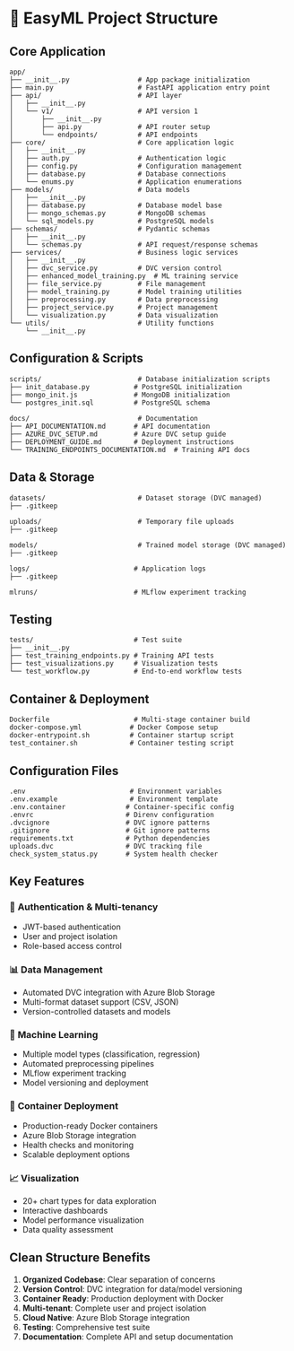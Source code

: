 # 📁 EasyML Project Structure

## Core Application
```
app/
├── __init__.py                 # App package initialization
├── main.py                     # FastAPI application entry point
├── api/                        # API layer
│   ├── __init__.py
│   └── v1/                     # API version 1
│       ├── __init__.py
│       ├── api.py              # API router setup
│       └── endpoints/          # API endpoints
├── core/                       # Core application logic
│   ├── __init__.py
│   ├── auth.py                 # Authentication logic
│   ├── config.py               # Configuration management
│   ├── database.py             # Database connections
│   └── enums.py                # Application enumerations
├── models/                     # Data models
│   ├── __init__.py
│   ├── database.py             # Database model base
│   ├── mongo_schemas.py        # MongoDB schemas
│   └── sql_models.py           # PostgreSQL models
├── schemas/                    # Pydantic schemas
│   ├── __init__.py
│   └── schemas.py              # API request/response schemas
├── services/                   # Business logic services
│   ├── __init__.py
│   ├── dvc_service.py          # DVC version control
│   ├── enhanced_model_training.py  # ML training service
│   ├── file_service.py         # File management
│   ├── model_training.py       # Model training utilities
│   ├── preprocessing.py        # Data preprocessing
│   ├── project_service.py      # Project management
│   └── visualization.py        # Data visualization
└── utils/                      # Utility functions
    └── __init__.py
```

## Configuration & Scripts
```
scripts/                        # Database initialization scripts
├── init_database.py           # PostgreSQL initialization
├── mongo_init.js              # MongoDB initialization
└── postgres_init.sql          # PostgreSQL schema

docs/                           # Documentation
├── API_DOCUMENTATION.md       # API documentation
├── AZURE_DVC_SETUP.md         # Azure DVC setup guide
├── DEPLOYMENT_GUIDE.md        # Deployment instructions
└── TRAINING_ENDPOINTS_DOCUMENTATION.md  # Training API docs
```

## Data & Storage
```
datasets/                       # Dataset storage (DVC managed)
├── .gitkeep

uploads/                        # Temporary file uploads
├── .gitkeep

models/                         # Trained model storage (DVC managed)
├── .gitkeep

logs/                          # Application logs
├── .gitkeep

mlruns/                        # MLflow experiment tracking
```

## Testing
```
tests/                         # Test suite
├── __init__.py
├── test_training_endpoints.py # Training API tests
├── test_visualizations.py     # Visualization tests
└── test_workflow.py           # End-to-end workflow tests
```

## Container & Deployment
```
Dockerfile                     # Multi-stage container build
docker-compose.yml            # Docker Compose setup
docker-entrypoint.sh          # Container startup script
test_container.sh             # Container testing script
```

## Configuration Files
```
.env                          # Environment variables
.env.example                  # Environment template
.env.container               # Container-specific config
.envrc                       # Direnv configuration
.dvcignore                   # DVC ignore patterns
.gitignore                   # Git ignore patterns
requirements.txt             # Python dependencies
uploads.dvc                  # DVC tracking file
check_system_status.py       # System health checker
```

## Key Features

### 🔐 **Authentication & Multi-tenancy**
- JWT-based authentication
- User and project isolation
- Role-based access control

### 📊 **Data Management**
- Automated DVC integration with Azure Blob Storage
- Multi-format dataset support (CSV, JSON)
- Version-controlled datasets and models

### 🤖 **Machine Learning**
- Multiple model types (classification, regression)
- Automated preprocessing pipelines
- MLflow experiment tracking
- Model versioning and deployment

### 🐳 **Container Deployment**
- Production-ready Docker containers
- Azure Blob Storage integration
- Health checks and monitoring
- Scalable deployment options

### 📈 **Visualization**
- 20+ chart types for data exploration
- Interactive dashboards
- Model performance visualization
- Data quality assessment

## Clean Structure Benefits

1. **Organized Codebase**: Clear separation of concerns
2. **Version Control**: DVC integration for data/model versioning
3. **Container Ready**: Production deployment with Docker
4. **Multi-tenant**: Complete user and project isolation
5. **Cloud Native**: Azure Blob Storage integration
6. **Testing**: Comprehensive test suite
7. **Documentation**: Complete API and setup documentation
